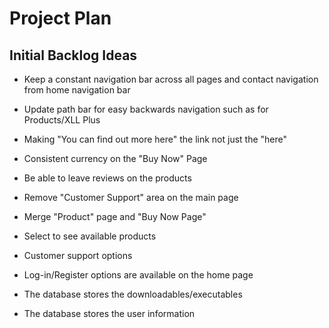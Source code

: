 # Project Plan

## Initial Backlog Ideas

- Keep a constant navigation bar across all pages and contact navigation from home navigation bar
- Update path bar for easy backwards navigation such as for Products/XLL Plus
- Making "You can find out more here" the link not just the "here"

- Consistent currency on the "Buy Now" Page
- Be able to leave reviews on the products
- Remove "Customer Support" area on the main page
- Merge "Product" page and "Buy Now Page"

- Select to see available products
- Customer support options
- Log-in/Register options are available on the home page

- The database stores the downloadables/executables
- The database stores the user information